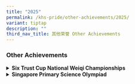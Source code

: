 ```yaml
---
title: "2025"
permalink: /khs-pride/other-achievements/2025/
variant: tiptap
description: ""
third_nav_title: 其他荣誉 Other Achievements
---
```

<h3>Other Achievements</h3>
<div data-type="detailGroup" class="isomer-accordion-group isomer-accordion isomer-accordion-white">
<details class="isomer-details">
<summary><strong>Six Trust Cup National Weiqi Championships</strong>
</summary>
<div data-type="detailsContent" class="isomer-details-content">
<table style="minWidth: 50px">
<colgroup>
<col>
<col>
</colgroup>
<tbody>
<tr>
<td rowspan="1" colspan="1">
<p><strong>P3 Category - Champion</strong>
</p>
</td>
<td rowspan="1" colspan="1">
<p></p>
</td>
</tr>
<tr>
<td rowspan="1" colspan="1">
<p>Liu Yimu</p>
</td>
<td rowspan="1" colspan="1">
<p>P3-3</p>
</td>
</tr>
<tr>
<td rowspan="1" colspan="1">
<p>Lim Ting Rui Andre</p>
</td>
<td rowspan="1" colspan="1">
<p>P3-4</p>
</td>
</tr>
<tr>
<td rowspan="1" colspan="1">
<p>Shi Ye Cheng</p>
</td>
<td rowspan="1" colspan="1">
<p>P3-7</p>
</td>
</tr>
<tr>
<td rowspan="1" colspan="1">
<p>Lum Yi Xuan, Eva</p>
</td>
<td rowspan="1" colspan="1">
<p>P3-7</p>
</td>
</tr>
</tbody>
</table>
</div>
</details>
</div>
<div data-type="detailGroup" class="isomer-accordion-group isomer-accordion isomer-accordion-white">
<details class="isomer-details">
<summary><strong>Singapore Primary Science Olympiad</strong>
</summary>
<div data-type="detailsContent" class="isomer-details-content">
<table style="minWidth: 50px">
<colgroup>
<col>
<col>
</colgroup>
<tbody>
<tr>
<td rowspan="1" colspan="1">
<p><strong>Gold</strong>
</p>
</td>
<td rowspan="1" colspan="1">
<p></p>
</td>
</tr>
<tr>
<td rowspan="1" colspan="1">
<p></p>
</td>
<td rowspan="1" colspan="1">
<p></p>
</td>
</tr>
<tr>
<td rowspan="1" colspan="1">
<p></p>
</td>
<td rowspan="1" colspan="1">
<p></p>
</td>
</tr>
</tbody>
</table>
</div>
</details>
</div>
<p></p>